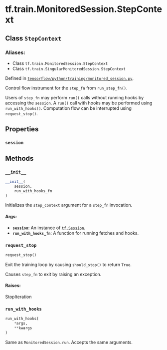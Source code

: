 <div itemscope itemtype="http://developers.google.com/ReferenceObject">
<meta itemprop="name" content="tf.train.MonitoredSession.StepContext" />
<meta itemprop="property" content="session"/>
<meta itemprop="property" content="__init__"/>
<meta itemprop="property" content="request_stop"/>
<meta itemprop="property" content="run_with_hooks"/>
</div>

# tf.train.MonitoredSession.StepContext

## Class `StepContext`



### Aliases:

* Class `tf.train.MonitoredSession.StepContext`
* Class `tf.train.SingularMonitoredSession.StepContext`



Defined in [`tensorflow/python/training/monitored_session.py`](https://www.tensorflow.org/code/tensorflow/python/training/monitored_session.py).

Control flow instrument for the `step_fn` from `run_step_fn()`.

Users of `step_fn` may perform `run()` calls without running hooks
by accessing the `session`.  A `run()` call with hooks may be performed
using `run_with_hooks()`.  Computation flow can be interrupted using
`request_stop()`.

## Properties

<h3 id="session"><code>session</code></h3>





## Methods

<h3 id="__init__"><code>__init__</code></h3>

``` python
__init__(
    session,
    run_with_hooks_fn
)
```

Initializes the `step_context` argument for a `step_fn` invocation.

#### Args:

* <b>`session`</b>: An instance of <a href="../../../tf/Session.md"><code>tf.Session</code></a>.
* <b>`run_with_hooks_fn`</b>: A function for running fetches and hooks.

<h3 id="request_stop"><code>request_stop</code></h3>

``` python
request_stop()
```

Exit the training loop by causing `should_stop()` to return `True`.

   Causes `step_fn` to exit by raising an exception.

#### Raises:

StopIteration

<h3 id="run_with_hooks"><code>run_with_hooks</code></h3>

``` python
run_with_hooks(
    *args,
    **kwargs
)
```

Same as `MonitoredSession.run`. Accepts the same arguments.



